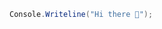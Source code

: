 ```csharp
Console.Writeline("Hi there 👋");
```
<!--
**Vanix599/Vanix599** is a ✨ _special_ ✨ repository because its `README.md` (this file) appears on your GitHub profile.

<h2 align="center">Statistics</h2>

![Vanix599's github stats](https://github-readme-stats.vercel.app/api?username=Vanix599&show_icons=false&theme=radical)
![Vanix599's github stats](https://github-readme-stats.vercel.app/api/top-langs/?username=Vanix599&layout=compact&theme=radical) 

- 🌱 I’m currently learning: c++
